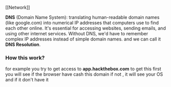 [[Network]]

**DNS** (Domain Name System): translating human-readable domain names (like google.com) into numerical IP addresses that computers use to find each other online. It's essential for accessing websites, sending emails, and using other internet services. Without DNS, we'd have to remember complex IP addresses instead of simple domain names.
and we can call it **DNS Resolution**.

### **How this work?**

for example you try to get access to **app.hackthebox.com** to get this first you will see if the browser have cash this domain if not , it will see your OS and if it don't have it
